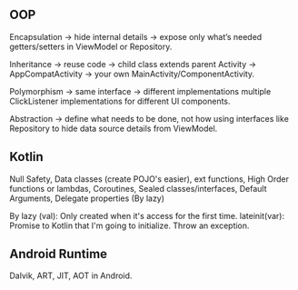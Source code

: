 ## OOP
Encapsulation → hide internal details → expose only what’s needed
getters/setters in ViewModel or Repository.

Inheritance → reuse code → child class extends parent
Activity → AppCompatActivity → your own MainActivity/ComponentActivity.

Polymorphism → same interface → different implementations
multiple ClickListener implementations for different UI components.

Abstraction → define what needs to be done, not how
using interfaces like Repository to hide data source details from ViewModel.

## Kotlin
Null Safety, Data classes (create POJO's easier), ext functions, High Order functions or lambdas, Coroutines,
Sealed classes/interfaces, Default Arguments, Delegate properties (By lazy)

By lazy (val): Only created when it's access for the first time. 
lateinit(var): Promise to Kotlin that I'm going to initialize. Throw an exception. 

## Android Runtime
Dalvik, ART, JIT, AOT in Android. 

